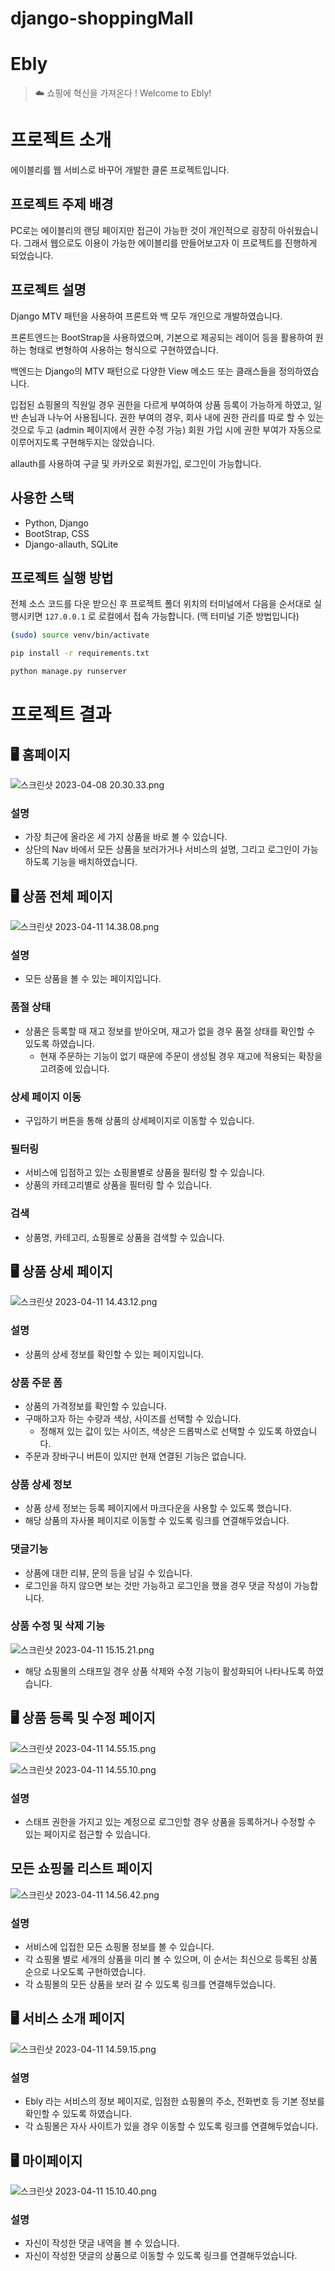 # django-shoppingMall
# Ebly

> ☁️ 쇼핑에 혁신을 가져온다 ! Welcome to Ebly!

# 프로젝트 소개

에이블리를 웹 서비스로 바꾸어 개발한 클론 프로젝트입니다.

## 프로젝트 주제 배경

PC로는 에이블리의 랜딩 페이지만 접근이 가능한 것이 개인적으로 굉장히 아쉬웠습니다. 그래서 웹으로도 이용이 가능한 에이블리를 만들어보고자 이 프로젝트를 진행하게 되었습니다.

## 프로젝트 설명

Django MTV 패턴을 사용하여 프론트와 백 모두 개인으로 개발하였습니다. 

프론트엔드는 BootStrap을 사용하였으며, 기본으로 제공되는 레이어 등을 활용하여 원하는 형태로 변형하여 사용하는 형식으로 구현하였습니다.

백엔드는 Django의 MTV 패턴으로 다양한 View 메소드 또는 클래스들을 정의하였습니다.

입접된 쇼핑몰의 직원일 경우 권한을 다르게 부여하여 상품 등록이 가능하게 하였고, 일반 손님과 나누어 사용됩니다. 권한 부여의 경우, 회사 내에 권한 관리를 따로 할 수 있는 것으로 두고 (admin 페이지에서 권한 수정 가능) 회원 가입 시에 권한 부여가 자동으로 이루어지도록 구현해두지는 않았습니다.

allauth를 사용하여 구글 및 카카오로 회원가입, 로그인이 가능합니다.

## 사용한 스택

- Python, Django
- BootStrap, CSS
- Django-allauth, SQLite

## 프로젝트 실행 방법

전체 소스 코드를 다운 받으신 후 프로젝트 폴더 위치의 터미널에서 다음을 순서대로 실행시키면 `127.0.0.1` 로 로컬에서 접속 가능합니다. (맥 터미널 기준 방법입니다)

```bash
(sudo) source venv/bin/activate
```

```bash
pip install -r requirements.txt
```

```bash
python manage.py runserver
```

# 프로젝트 결과

## 🖥️ 홈페이지

![스크린샷 2023-04-08 20.30.33.png](readme_image/main.png)

### 설명

- 가장 최근에 올라온 세 가지 상품을 바로 볼 수 있습니다.
- 상단의 Nav 바에서 모든 상품을 보러가거나 서비스의 설명, 그리고 로그인이 가능하도록 기능을 배치하였습니다.

## 🖥️ 상품 전체 페이지

![스크린샷 2023-04-11 14.38.08.png](readme_image/allPage.png)

### 설명

- 모든 상품을 볼 수 있는 페이지입니다.

### 품절 상태

- 상품은 등록할 때 재고 정보를 받아오며, 재고가 없을 경우 품절 상태를 확인할 수 있도록 하였습니다.
    - 현재 주문하는 기능이 없기 때문에 주문이 생성될 경우 재고에 적용되는 확장을 고려중에 있습니다.

### 상세 페이지 이동

- 구입하기 버튼을 통해 상품의 상세페이지로 이동할 수 있습니다.

### 필터링

- 서비스에 입점하고 있는 쇼핑몰별로 상품을 필터링 할 수 있습니다.
- 상품의 카테고리별로 상품을 필터링 할 수 있습니다.

### 검색

- 상품명, 카테고리, 쇼핑몰로 상품을 검색할 수 있습니다.

## 🖥️ 상품 상세 페이지

![스크린샷 2023-04-11 14.43.12.png](readme_image/detailpage_notlogin.png)

### 설명

- 상품의 상세 정보를 확인할 수 있는 페이지입니다.

### 상품 주문 폼

- 상품의 가격정보를 확인할 수 있습니다.
- 구매하고자 하는 수량과 색상, 사이즈를 선택할 수 있습니다.
    - 정해져 있는 값이 있는 사이즈, 색상은 드롭박스로 선택할 수 있도록 하였습니다.
- 주문과 장바구니 버튼이 있지만 현재 연결된 기능은 없습니다.

### 상품 상세 정보

- 상품 상세 정보는 등록 페이지에서 마크다운을 사용할 수 있도록 했습니다.
- 해당 상품의 자사몰 페이지로 이동할 수 있도록 링크를 연결해두었습니다.

### 댓글기능

- 상품에 대한 리뷰, 문의 등을 남길 수 있습니다.
- 로그인을 하지 않으면 보는 것만 가능하고 로그인을 했을 경우 댓글 작성이 가능합니다.

### 상품 수정 및 삭제 기능

![스크린샷 2023-04-11 15.15.21.png](readme_image/detailpage_withlogin.png)

- 해당 쇼핑몰의 스태프일 경우 상품 삭제와 수정 기능이 활성화되어 나타나도록 하였습니다.

## 🖥️ 상품 등록 및 수정 페이지

![스크린샷 2023-04-11 14.55.15.png](readme_image/createpage.png)

![스크린샷 2023-04-11 14.55.10.png](readme_image/editpage.png)

### 설명

- 스태프 권한을 가지고 있는 계정으로 로그인할 경우 상품을 등록하거나 수정할 수 있는 페이지로 접근할 수 있습니다.

## 모든 쇼핑몰 리스트 페이지

![스크린샷 2023-04-11 14.56.42.png](readme_image/allshopinfo.png)

### 설명

- 서비스에 입접한 모든 쇼핑몰 정보를 볼 수 있습니다.
- 각 쇼핑몰 별로 세개의 상품을 미리 볼 수 있으며, 이 순서는 최신으로 등록된 상품 순으로 나오도록 구현하였습니다.
- 각 쇼핑몰의 모든 상품을 보러 갈 수 있도록 링크를 연결해두었습니다.

## 🖥️ 서비스 소개 페이지

![스크린샷 2023-04-11 14.59.15.png](readme_image/shopinfo.png)

### 설명

- Ebly 라는 서비스의 정보 페이지로, 입점한 쇼핑몰의 주소, 전화번호 등 기본 정보를 확인할 수 있도록 하였습니다.
- 각 쇼핑몰은 자사 사이트가 있을 경우 이동할 수 있도록 링크를 연결해두었습니다.

## 🖥️ 마이페이지

![스크린샷 2023-04-11 15.10.40.png](readme_image/mypage.png)

### 설명

- 자신이 작성한 댓글 내역을 볼 수 있습니다.
- 자신이 작성한 댓글의 상품으로 이동할 수 있도록 링크를 연결해두었습니다.